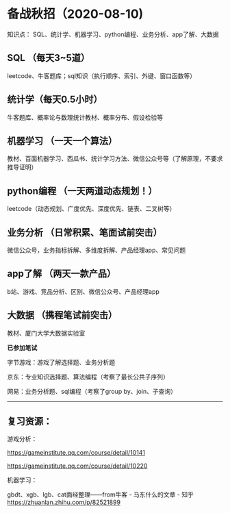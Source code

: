 # 备战秋招（2020-08-10)

知识点：
SQL、统计学、机器学习、python编程、业务分析、app了解、大数据

## SQL （每天3~5道）
leetcode、牛客题库；sql知识（执行顺序、索引、外键、窗口函数等）

## 统计学（每天0.5小时）
牛客题库、概率论与数理统计教材、概率分布、假设检验等

## 机器学习 （一天一个算法）
教材、百面机器学习、西瓜书、统计学习方法、微信公众号等（了解原理，不要求推导证明）

## python编程 （一天两道动态规划！）
leetcode（动态规划、广度优先、深度优先、链表、二叉树等）

## 业务分析 （日常积累、笔面试前突击）
微信公众号，业务指标拆解、多维度拆解、产品经理app、常见问题

## app了解 （两天一款产品）
b站、游戏、竞品分析、区别、微信公众号、产品经理app

## 大数据 （携程笔试前突击）
教材、厦门大学大数据实验室

**已参加笔试**

字节游戏：游戏了解选择题、业务分析题

京东：专业知识选择题、算法编程（考察了最长公共子序列）

网易：业务分析题、sql编程（考察了group by、join、子查询）

---
## 复习资源：
游戏分析：

https://gameinstitute.qq.com/course/detail/10141

https://gameinstitute.qq.com/course/detail/10220

机器学习：

gbdt、xgb、lgb、cat面经整理——from牛客 - 马东什么的文章 - 知乎
https://zhuanlan.zhihu.com/p/82521899


